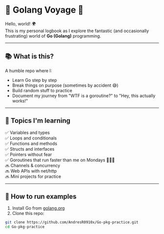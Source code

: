 # 🐹 Golang Voyage 🚀

Hello, world! 🌍  
This is my personal logbook as I explore the fantastic (and occasionally frustrating) world of **Go (Golang)** programming.

---

## 📚 What is this?

A humble repo where I:
- Learn Go step by step
- Break things on purpose (sometimes by accident 😅)
- Build random stuff to practice
- Document my journey from "WTF is a goroutine?" to "Hey, this actually works!"

---

## 📌 Topics I'm learning

✅ Variables and types  
✅ Loops and conditionals  
✅ Functions and methods  
✅ Structs and interfaces  
✅ Pointers without fear  
✅ Goroutines that run faster than me on Mondays 🏃‍♂️💨  
🔜 Channels & concurrency  
🔜 Web APIs with net/http  
🔜 Mini projects for practice

---

## 🧪 How to run examples

1. Install Go from [golang.org](https://golang.org/)
2. Clone this repo:

```bash
git clone https://github.com/AndresR0910x/Go-pkg-practice.git
cd Go-pkg-practice
